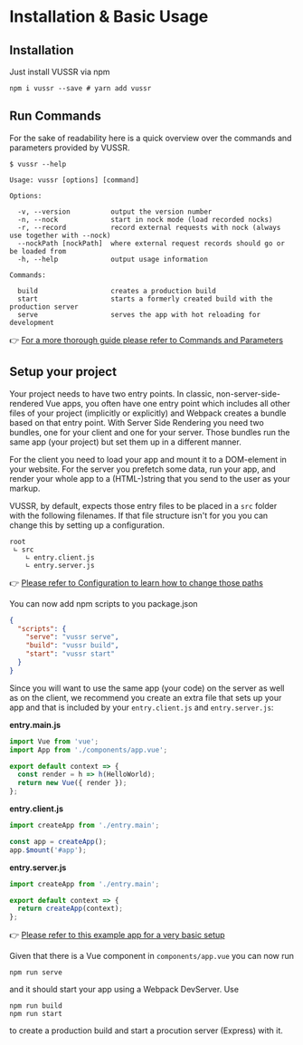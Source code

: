 # Installation & Basic Usage

## Installation

Just install VUSSR via npm

```console
npm i vussr --save # yarn add vussr
```

## Run Commands

For the sake of readability here is a quick overview over the commands and parameters provided by
VUSSR.

```
$ vussr --help

Usage: vussr [options] [command]

Options:

  -v, --version          output the version number
  -n, --nock             start in nock mode (load recorded nocks)
  -r, --record           record external requests with nock (always use together with --nock)
  --nockPath [nockPath]  where external request records should go or be loaded from
  -h, --help             output usage information

Commands:

  build                  creates a production build
  start                  starts a formerly created build with the production server
  serve                  serves the app with hot reloading for development

```

👉 [For a more thorough guide please refer to Commands and Parameters](./commands-and-parameters.md)

## Setup your project

Your project needs to have two entry points. In classic, non-server-side-rendered Vue apps, you
often have one entry point which includes all other files of your project (implicitly or explicitly)
and Webpack creates a bundle based on that entry point. With Server Side Rendering you need two
bundles, one for your client and one for your server. Those bundles run the same app (your project)
but set them up in a different manner.

For the client you need to load your app and mount it to a DOM-element in your website. For the server
you prefetch some data, run your app, and render your whole app to a (HTML-)string that you send to the
user as your markup.

VUSSR, by default, expects those entry files to be placed in a `src` folder with the following filenames.
If that file structure isn't for you you can change this by setting up a configuration.

```
root
 ∟ src
    ∟ entry.client.js
    ∟ entry.server.js
```

👉 [Please refer to Configuration to learn how to change those paths](./configuration.md)

You can now add npm scripts to you package.json

```json
{
  "scripts": {
    "serve": "vussr serve",
    "build": "vussr build",
    "start": "vussr start"
  }
}
```

Since you will want to use the same app (your code) on the server as well as on the client, we recommend
you create an extra file that sets up your app and that is included by your `entry.client.js` and
`entry.server.js`:

**entry.main.js**

```js
import Vue from 'vue';
import App from './components/app.vue';

export default context => {
  const render = h => h(HelloWorld);
  return new Vue({ render });
};
```

**entry.client.js**

```js
import createApp from './entry.main';

const app = createApp();
app.$mount('#app');
```

**entry.server.js**

```js
import createApp from './entry.main';

export default context => {
  return createApp(context);
};
```

👉 [Please refer to this example app for a very basic setup](./docs/example-app)

Given that there is a Vue component in `components/app.vue` you can now run

```console
npm run serve
```

and it should start your app using a Webpack DevServer. Use

```console
npm run build
npm run start
```

to create a production build and start a procution server (Express) with it.
